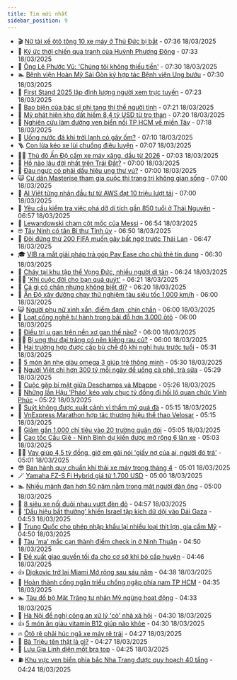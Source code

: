 ```yaml
---
title: Tim mới nhất
sidebar_position: 9
---
```


<!-- vnexpress-tin-moi-nhat:START -->
- 🎬 [Nữ tài xế ôtô tông 10 xe máy ở Thủ Đức bị bắt](https://vnexpress.net/nu-tai-xe-oto-tong-10-xe-may-o-thu-duc-bi-bat-4862819.html) - 07:36 18/03/2025
- 🐎 [Ký ức thời chiến qua tranh của Huỳnh Phương Đông](https://vnexpress.net/ky-uc-thoi-chien-qua-tranh-cua-huynh-phuong-dong-4862006.html) - 07:33 18/03/2025
- 🦍 [Ông Lê Phước Vũ: &#39;Chúng tôi không thiếu tiền&#39;](https://vnexpress.net/ong-le-phuoc-vu-chung-toi-khong-thieu-tien-4862810.html) - 07:30 18/03/2025
- 🏊 [Bệnh viện Hoàn Mỹ Sài Gòn ký hợp tác Bệnh viện Ung bướu](https://vnexpress.net/benh-vien-hoan-my-sai-gon-ky-hop-tac-benh-vien-ung-buou-4862788.html) - 07:30 18/03/2025
- 🎊 [First Stand 2025 lập đỉnh lượng người xem trực tuyến](https://vnexpress.net/first-stand-2025-lap-dinh-luong-nguoi-xem-truc-tuyen-4862320.html) - 07:23 18/03/2025
- 🎃 [Bao biện của bác sĩ phi tang thi thể người tình](https://vnexpress.net/bao-bien-cua-bac-si-phi-tang-thi-the-nguoi-tinh-4862758.html) - 07:21 18/03/2025
- 🧰 [Mỹ phát hiện kho đất hiếm 8,4 tỷ USD từ tro than](https://vnexpress.net/my-phat-hien-kho-dat-hiem-8-4-ty-usd-tu-tro-than-4862748.html) - 07:20 18/03/2025
- 🔭 [Nghiên cứu làm đường ven biển nối TP HCM về miền Tây](https://vnexpress.net/nghien-cuu-lam-duong-ven-bien-noi-tp-hcm-ve-mien-tay-4862617.html) - 07:18 18/03/2025
- 🫶 [Uống nước đá khi trời lạnh có gây ốm?](https://vnexpress.net/uong-nuoc-da-khi-troi-lanh-co-gay-om-4858716.html) - 07:10 18/03/2025
- 🪜 [Con lừa kéo xe lùi chuồng điêu luyện](https://vnexpress.net/con-lua-keo-xe-lui-chuong-dieu-luyen-4862797.html) - 07:07 18/03/2025
- 👨‍🏫 [Thủ đô Ấn Độ cấm xe máy xăng, dầu từ 2026](https://vnexpress.net/thu-do-an-do-cam-xe-may-xang-dau-tu-2026-4862649.html) - 07:03 18/03/2025
- 🎊 [Hồ nào lâu đời nhất trên Trái Đất?](https://vnexpress.net/ho-nao-lau-doi-nhat-tren-trai-dat-4862673.html) - 07:00 18/03/2025
- 🎊 [Đau ngực có phải dấu hiệu ung thư vú?](https://vnexpress.net/dau-nguc-co-phai-dau-hieu-ung-thu-vu-4862629.html) - 07:00 18/03/2025
- 😺 [Cư dân Masterise tham gia cuộc thi trang trí không gian sống](https://vnexpress.net/cu-dan-masterise-tham-gia-cuoc-thi-trang-tri-khong-gian-song-4862341.html) - 07:00 18/03/2025
- 🐘 [AI Việt từng nhận đầu tư từ AWS đạt 10 triệu lượt tải](https://vnexpress.net/ai-viet-tung-nhan-dau-tu-tu-aws-dat-10-trieu-luot-tai-4862755.html) - 07:00 18/03/2025
- 🌁 [Yêu cầu kiểm tra việc phá dỡ di tích gần 850 tuổi ở Thái Nguyên](https://vnexpress.net/yeu-cau-kiem-tra-viec-pha-do-di-tich-gan-850-tuoi-o-thai-nguyen-4862445.html) - 06:57 18/03/2025
- 🐲 [Lewandowski chạm cột mốc của Messi](https://vnexpress.net/lewandowski-cham-cot-moc-cua-messi-4862752.html) - 06:54 18/03/2025
- 🤓 [Tây Ninh có tân Bí thư Tỉnh ủy](https://vnexpress.net/tay-ninh-co-tan-bi-thu-tinh-uy-4862767.html) - 06:50 18/03/2025
- 💪 [Đội đứng thứ 200 FIFA muốn gây bất ngờ trước Thái Lan](https://vnexpress.net/doi-dung-thu-200-fifa-muon-gay-bat-ngo-truoc-thai-lan-4862768.html) - 06:47 18/03/2025
- 🎓 [VIB ra mắt giải pháp trả góp Pay Ease cho chủ thẻ tín dụng](https://vnexpress.net/vib-ra-mat-giai-phap-tra-gop-pay-ease-cho-chu-the-tin-dung-4862734.html) - 06:30 18/03/2025
- 🫣 [Cháy tại khu tập thể Vọng Đức, nhiều người di tản](https://vnexpress.net/chay-tai-khu-tap-the-vong-duc-nhieu-nguoi-di-tan-4862764.html) - 06:24 18/03/2025
- 🧑‍💻 [&#39;Khi cuộc đời cho bạn quả quýt&#39;](https://vnexpress.net/khi-cuoc-doi-cho-ban-qua-quyt-4862241.html) - 06:21 18/03/2025
- 🐲 [Cá gì có chân nhưng không biết đi?](https://vnexpress.net/cau-do-tieng-viet-do-chu-ca-gi-co-chan-nhung-khong-biet-di-4862187.html) - 06:20 18/03/2025
- 🌝 [Ấn Độ xây đường chạy thử nghiệm tàu siêu tốc 1.000 km/h](https://vnexpress.net/an-do-xay-duong-chay-thu-nghiem-tau-sieu-toc-1-000-km-h-4862568.html) - 06:00 18/03/2025
- 😺 [Người phụ nữ xinh xắn, điềm đạm, chín chắn](https://vnexpress.net/nguoi-phu-nu-xinh-xan-diem-dam-chin-chan-4862510.html) - 06:00 18/03/2025
- 🐎 [Loạt công nghệ tự hành trong bãi đỗ hơn 3.000 ôtô](https://vnexpress.net/loat-cong-nghe-tu-hanh-trong-bai-do-hon-3-000-oto-4862671.html) - 06:00 18/03/2025
- 🎡 [Điều trị u gan trên nền xơ gan thế nào?](https://vnexpress.net/dieu-tri-u-gan-tren-nen-xo-gan-the-nao-4862660.html) - 06:00 18/03/2025
- 👨‍🏫 [Bị ung thư đại tràng có nên kiêng rau củ?](https://vnexpress.net/bi-ung-thu-dai-trang-co-nen-kieng-rau-cu-4862655.html) - 06:00 18/03/2025
- 🦆 [Hai trường hợp được cấp bù chế độ khi nghỉ hưu trước tuổi](https://vnexpress.net/hai-truong-hop-duoc-cap-bu-che-do-khi-nghi-huu-truoc-tuoi-4862725.html) - 05:31 18/03/2025
- 🚦 [5 món ăn nhẹ giàu omega 3 giúp trẻ thông minh](https://vnexpress.net/5-mon-an-nhe-giau-omega-3-giup-tre-thong-minh-4862685.html) - 05:30 18/03/2025
- 💫 [Người Việt chi hơn 300 tỷ mỗi ngày để uống cà phê, trà sữa](https://vnexpress.net/nguoi-viet-chi-hon-300-ty-moi-ngay-de-uong-ca-phe-tra-sua-4862691.html) - 05:29 18/03/2025
- 🎉 [Cuộc gặp bí mật giữa Deschamps và Mbappe](https://vnexpress.net/cuoc-gap-bi-mat-giua-deschamps-va-mbappe-4862661.html) - 05:26 18/03/2025
- 🌋 [Những lần Hậu &#39;Pháo&#39; kéo valy chục tỷ đồng đi hối lộ quan chức Vĩnh Phúc](https://vnexpress.net/nhung-lan-hau-phao-keo-valy-chuc-ty-dong-di-hoi-lo-quan-chuc-vinh-phuc-4862697.html) - 05:22 18/03/2025
- 🤖 [Suýt không được xuất cảnh vì thẩm mỹ quá đà](https://vnexpress.net/suyt-khong-duoc-xuat-canh-vi-tham-my-qua-da-4862733.html) - 05:15 18/03/2025
- 🦏 [VnExpress Marathon hợp tác thương hiệu thể thao Velosar](https://vnexpress.net/vnexpress-marathon-hop-tac-thuong-hieu-the-thao-velosar-4861305.html) - 05:15 18/03/2025
- 🦩 [Giảm gần 1.000 chỉ tiêu vào 20 trường quân đội](https://vnexpress.net/giam-gan-1-000-chi-tieu-vao-20-truong-quan-doi-4862658.html) - 05:05 18/03/2025
- 👺 [Cao tốc Cầu Giẽ - Ninh Bình dự kiến được mở rộng 6 làn xe](https://vnexpress.net/cao-toc-cau-gie-ninh-binh-du-kien-duoc-mo-rong-6-lan-xe-4862657.html) - 05:03 18/03/2025
- 🧑‍🏫 [Vay giúp 4,5 tỷ đồng, giờ em gái nói &#39;giấy nợ của ai, người đó trả&#39;](https://vnexpress.net/vay-giup-4-5-ty-dong-gio-em-gai-noi-giay-no-cua-ai-nguoi-do-tra-4862652.html) - 05:01 18/03/2025
- 😎 [Ban hành quy chuẩn khí thải xe máy trong tháng 4](https://vnexpress.net/ban-hanh-quy-chuan-khi-thai-xe-may-trong-thang-4-4862693.html) - 05:01 18/03/2025
- 🪄 [Yamaha FZ-S Fi Hybrid giá từ 1.700 USD](https://vnexpress.net/yamaha-fz-s-fi-hybrid-gia-tu-1-700-usd-4862632.html) - 05:00 18/03/2025
- 🏊 [Nhiều mảnh đạn hơn 50 năm nằm trong mặt người đàn ông](https://vnexpress.net/nhieu-manh-dan-hon-50-nam-nam-trong-mat-nguoi-dan-ong-4862403.html) - 05:00 18/03/2025
- 💃 [8 siêu xe nối đuôi nhau vượt đèn đỏ](https://vnexpress.net/8-sieu-xe-noi-duoi-nhau-vuot-den-do-4862727.html) - 04:57 18/03/2025
- 🦆 [&#39;Dấu hiệu bất thường&#39; khiến Israel tập kích dữ dội vào Dải Gaza](https://vnexpress.net/dau-hieu-bat-thuong-khien-israel-tap-kich-du-doi-vao-dai-gaza-4862621.html) - 04:53 18/03/2025
- 🎊 [Trung Quốc cho phép nhập khẩu lại nhiều loại thịt lợn, gia cầm Mỹ](https://vnexpress.net/trung-quoc-cho-phep-nhap-khau-lai-nhieu-loai-thit-lon-gia-cam-my-4862669.html) - 04:50 18/03/2025
- 👺 [Tàu &#39;ma&#39; mắc cạn thành điểm check in ở Ninh Thuận](https://vnexpress.net/tau-ma-mac-can-thanh-diem-check-in-o-ninh-thuan-4862230.html) - 04:50 18/03/2025
- 🎡 [Đề xuất giao quyền tối đa cho cơ sở khi bỏ cấp huyện](https://vnexpress.net/de-xuat-giao-quyen-toi-da-cho-co-so-khi-bo-cap-huyen-4860832.html) - 04:46 18/03/2025
- 👍 [Djokovic trở lại Miami Mở rộng sau sáu năm](https://vnexpress.net/djokovic-tro-lai-miami-mo-rong-sau-sau-nam-4862667.html) - 04:38 18/03/2025
- 🐎 [Hoàn thành cống ngăn triều chống ngập phía nam TP HCM](https://vnexpress.net/hoan-thanh-cong-ngan-trieu-chong-ngap-phia-nam-tp-hcm-4862707.html) - 04:35 18/03/2025
- 🏊 [Tàu đổ bộ Mặt Trăng tư nhân Mỹ ngừng hoạt động](https://vnexpress.net/tau-do-bo-mat-trang-tu-nhan-my-ngung-hoat-dong-4862560.html) - 04:33 18/03/2025
- 🦩 [Hà Nội đề nghị công an xử lý &#39;cò&#39; nhà xã hội](https://vnexpress.net/ha-noi-de-nghi-cong-an-xu-ly-co-nha-xa-hoi-4862680.html) - 04:30 18/03/2025
- 👍 [5 món ăn giàu vitamin B12 giúp não khỏe](https://vnexpress.net/5-mon-an-giau-vitamin-b12-giup-nao-khoe-4862654.html) - 04:30 18/03/2025
- 🔥 [Ôtô rẽ phải húc ngã xe máy rẽ trái](https://vnexpress.net/oto-re-phai-huc-nga-xe-may-re-trai-4862618.html) - 04:27 18/03/2025
- 💄 [Bà Triệu tên thật là gì?](https://vnexpress.net/crossword-giai-o-chu-ba-trieu-ten-that-la-gi-4862584.html) - 04:27 18/03/2025
- 🤡 [Lưu Gia Linh diện mốt bra top](https://vnexpress.net/luu-gia-linh-dien-mot-bra-top-4862692.html) - 04:25 18/03/2025
- ⛽️ [Khu vực ven biển phía bắc Nha Trang được quy hoạch 40 tầng](https://vnexpress.net/khu-vuc-ven-bien-phia-bac-nha-trang-duoc-quy-hoach-40-tang-4862653.html) - 04:24 18/03/2025<!-- vnexpress-tin-moi-nhat:END -->
